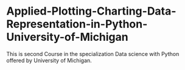 # Applied-Plotting-Charting-Data-Representation-in-Python-University-of-Michigan
This is second Course in the specialization Data science with Python offered by University of Michigan.
